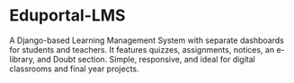 # Eduportal-LMS
A Django-based Learning Management System with separate dashboards for students and teachers. It features quizzes, assignments, notices, an e-library, and Doubt section. Simple, responsive, and ideal for digital classrooms and final year projects.
